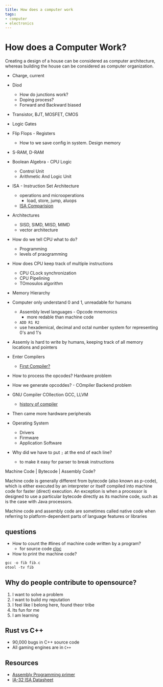 ```yaml
---
title: How does a computer work
tags:
- computer
- electronics
---
```


# How does a Computer Work?

<TagLinks />

Creating a design of a house can be considered as computer architecture,
whereas building the house can be considered as computer organization.

* Charge, current
* Diod
  * How do junctions work?
  * Doping process?
  * Forward and Backward biased
* Transistor, BJT, MOSFET, CMOS
* Logic Gates
* Flip Flops - Registers
  * How to we save config in system. Design memory
* S-RAM, D-RAM
* Boolean Algebra - CPU Logic
  * Control Unit
  * Arithmetic And Logic Unit
* ISA - Instruction Set Architecture
  * operations and microoperations
    * load, store, jump, aluops
  * [ISA Comparision](https://en.wikipedia.org/wiki/Comparison_of_instruction_set_architectures)
* Architectures
  * SISD, SIMD, MISD, MIMD
  * vector architecture
* How do we tell CPU what to do?
  * Programming
  * levels of praogramming
* How does CPU keep track of multiple instructions
  * CPU CLock synchronization
  * CPU Pipelining
  * TOmosulos algorithm
* Memory Hierarchy



* Computer only understand 0 and 1, unreadable for humans
  * Assembly level languages - Opcode mnemonics
    * more redable than machine code
  * `ADD R1 R2`
  * use hexademical, decimal and octal number system for representing 0's and 1's
* Assemly is hard to write by humans, keeping track of all memory locations and pointers
* Enter Compilers
  * [First Compiler?](https://stackoverflow.com/questions/1653649/how-was-the-first-compiler-written)
* How to process the opcodes? Hardware problem
* How we generate opcoddes? - COmpiler Backend problem
* GNU Compiler COllection GCC, LLVM
  * [history of compiler](https://en.wikipedia.org/wiki/History_of_compiler_construction#:~:text=The%20first%20practical%20compiler%20was,modern%20notion%20of%20a%20compiler.)
* Then came more hardware peripherals
* Operating System
  * Drivers
  * Firmware
  * Application Software
* Why did we have to put `;` at the end of each line?
  * to make it easy for parser to break instructions

Machine Code | Bytecode | Assembly Code?

Machine code is generally different from bytecode (also known as p-code), which is either executed by an interpreter or itself compiled into machine code for faster (direct) execution. An exception is when a processor is designed to use a particular bytecode directly as its machine code, such as is the case with Java processors.

Machine code and assembly code are sometimes called native code when referring to platform-dependent parts of language features or libraries

## questions

* How to count the #lines of machine code written by a program?
  * for source code [cloc](https://github.com/AlDanial/cloc)
* How to print the machine code?

```c
gcc -o fib fib.c
otool -tv fib
```

## Why do people contribute to opensource?

1. I want to solve a problem
2. I want to build my reputation
3. I feel like I belong here, found theor tribe
4. Its fun for me
5. I am learning

## Rust vs C++

* 90,000 bugs in C++ source code
* All gaming engines are in `C++`



## Resources

* [Assembly Programming primer](https://www.nayuki.io/page/a-fundamental-introduction-to-x86-assembly-programming)
* [IA-32 ISA Datasheet](https://www.intel.com/content/dam/www/public/us/en/documents/manuals/64-ia-32-architectures-software-developer-instruction-set-reference-manual-325383.pdf)

<Footer />
